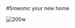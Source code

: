 #5meomc
your new home

![200w](https://user-images.githubusercontent.com/111039846/235381231-610bfa1b-0b5f-4081-9652-5046c0660daa.gif)
